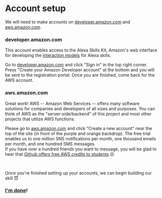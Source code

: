 # Account setup
<p>We will need to make accounts on <a href="http://developer.amazon.com">developer.amazon.com</a> and
  <a href="http://www.aws.amazon.com">aws.amazon.com</a>.
</p>

### developer.amazon.com

<p>
This account enables access to the Alexa Skills Kit, Amazon's web interface for developing the <a href="http://developer.amazon.com/docs/alexa-voice-service/interaction-model.html">interaction models</a> for Alexa skills.
</p>

<p>
Go to <a href="http://developer.amazon.com">developer.amazon.com</a> and click "Sign in" in the top right corner.
Press "Create your Amazon Developer account" at the bottom and you will be sent to the registration portal. Once you are finished, come back for the AWS account.
</p>

### aws.amazon.com

<p>
Great work! AWS -- Amazon Web Services -- offers many software solutions for companies and developers of all sizes and purposes. You can think of AWS as the "server-side/backend" of this project and most other projects that utilize AWS functions.
</p>
 <p>Please go to <a href="http://www.aws.amazon.com/free/">aws.amazon.com</a> and click "Create a new account" near the top of the site (in front of the purple and orange backdrop). The free trial enables us to one million SNS notifications per month, one thousand emails per month, and one hundred SMS messages.
  <br> If you have over a hundred friends you want to message, you will be glad to hear that <a href="https://education.github.com/pack">Github offers free AWS credits to students</a> 😉
</p>

<br>

<p>
  Once you're finished setting up your accounts, we can begin building our skill 😈
</p>

### <a href="https://github.com/liamlutton/AWS_Lambda_and_SNS/blob/master/page1.md">I'm done</a>!
